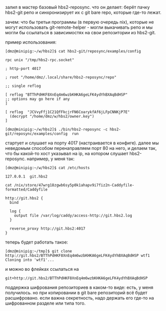 залил в мастер базовый hbs2-reposync. что он делает:  берёт пачку hbs2-git репо и синхронизирует их
с git bare repo, которые где-то лежат.

зачем: что бы третьи программы (в первую очередь nix), которые не могут использовать
git-remote-helper - могли выкачивать репо и мы могли бы ссылаться в зависимостях на свои репозитории
из hbs2-git.

пример использования:

```
[dmz@minipig:~/w/hbs2]$ cat hbs2-git/reposync/examples/config

rpc unix "/tmp/hbs2-rpc.socket"

; http-port 4017

; root "/home/dmz/.local/share/hbs2-reposync/repo"

;; single reflog

[ reflog "BTThPdHKF8XnEq4m6wzbKHKA6geLFK4ydYhBXAqBdHSP"
;; options may go here if any
]

[ reflog  "JCVvyFfj1C21QfFkcjrFN6CoarykfAf6jLFpCNNKjP7E"
  (decrypt "/home/dmz/w/hbs2/owner.key")
]

[dmz@minipig:~/w/hbs2]$ ./bin/hbs2-reposync -c hbs2-git/reposync/examples/config  run
```

стартует и слушает на порту 4017 (настраивается в конфиге).  далее мы неведомым способом
перенаправляем порт 80 на него, и делаем так, что бы какой-то хост указывал на ip,  на котором
слушает hbs2-reposync. например, у меня так:

```
[dmz@minipig:~/w/hbs2]$ cat /etc/hosts

127.0.0.1  git.hbs2

cat /nix/store/47wrg18zgwb6sy5p0k1ahapv9i7fiz2n-Caddyfile-formatted/Caddyfile

http://git.hbs2 {
  bind

  log {
    output file /var/log/caddy/access-http://git.hbs2.log
  }

  reverse_proxy http://git.hbs2:4017
}

```

теперь будет работать такое:

```
[dmz@minipig:~/tmp]$ git clone http://git.hbs2/BTThPdHKF8XnEq4m6wzbKHKA6geLFK4ydYhBXAqBdHSP wtf1
Cloning into 'wtf1'...
```

и можно во флейках ссылаться на

```
git+http://git.hbs2/BTThPdHKF8XnEq4m6wzbKHKA6geLFK4ydYhBXAqBdHSP
```

поддержка шифрования репозиториев в каком-то виде: есть, у меня получилось.
но при копировании в git bare репозиторий всё будет расшифровано.
если важна секретность, надо держать его где-то на шифрованном разделе
или типа того.




